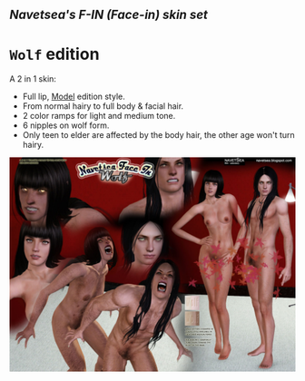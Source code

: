 ## _Navetsea's F-IN (Face-in) skin set_
# `Wolf` edition

A 2 in 1 skin:

- Full lip, [Model](/mods/20%20Model) edition style.
- From normal hairy to full body & facial hair.
- 2 color ramps for light and medium tone.
- 6 nipples on wolf form.
- Only teen to elder are affected by the body hair, the other age won't turn hairy.

![Wolf](/_PREVIEW/22%20Wolf.jpg)
